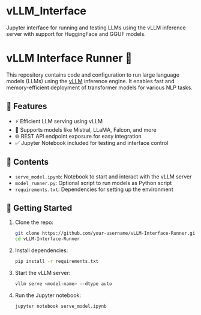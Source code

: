 # vLLM_Interface
Jupyter interface for running and testing LLMs using the vLLM inference server with support for HuggingFace and GGUF models.

# vLLM Interface Runner 🚀

This repository contains code and configuration to run large language models (LLMs) using the [vLLM](https://github.com/vllm-project/vllm) inference engine. It enables fast and memory-efficient deployment of transformer models for various NLP tasks.

## 🔧 Features

- ⚡ Efficient LLM serving using vLLM
- 🧠 Supports models like Mistral, LLaMA, Falcon, and more
- 🌐 REST API endpoint exposure for easy integration
- ✅ Jupyter Notebook included for testing and interface control

## 📁 Contents

- `serve_model.ipynb`: Notebook to start and interact with the vLLM server
- `model_runner.py`: Optional script to run models as Python script
- `requirements.txt`: Dependencies for setting up the environment

## 🚀 Getting Started

1. Clone the repo:
   ```bash
   git clone https://github.com/your-username/vLLM-Interface-Runner.git
   cd vLLM-Interface-Runner
   
2. Install dependencies:
   ```bash
   pip install -r requirements.txt

4. Start the vLLM server:
   ```bash
   vllm serve <model-name> --dtype auto

5. Run the Jupyter notebook:
   ```bash
   jupyter notebook serve_model.ipynb
